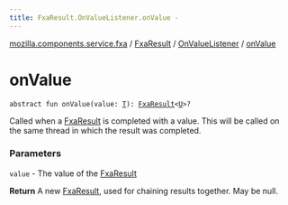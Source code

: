```yaml
---
title: FxaResult.OnValueListener.onValue - 
---
```


[mozilla.components.service.fxa](../../index.html) / [FxaResult](../index.html) / [OnValueListener](index.html) / [onValue](./on-value.html)

# onValue

`abstract fun onValue(value: `[`T`](index.html#T)`): `[`FxaResult`](../index.html)`<`[`U`](index.html#U)`>?`

Called when a [FxaResult](../index.html) is completed with a value. This will be
called on the same thread in which the result was completed.

### Parameters

`value` - The value of the [FxaResult](../index.html)

**Return**
A new [FxaResult](../index.html), used for chaining results together.
May be null.

